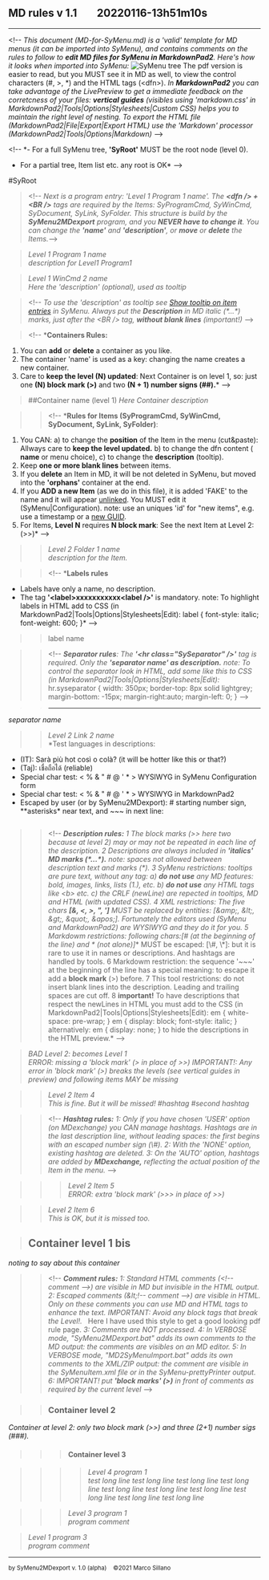 MD rules    v 1.1        20220116-13h51m10s
-----------
-----------------------------
&lt;!--
*This document (MD-for-SyMenu.md) is a 'valid' template for MD menus (it can be imported into SyMenu), and contains comments on the rules to follow to **edit MD files for SyMenu in MarkdownPad2**. Here's how it looks when imported into SyMenu:* 
<img src="https://github.com/msillano/ms_symtools/blob/main/img/fig013.jpg?raw=true" alt="SyMenu tree" /> The pdf version is  easier to read, but you MUST see it in MD as well, to view the control characters (#, >, \*) and the HTML tags (&lt;dfn>).
*In  **MarkdownPad2** you can take advantage of the LivePreview to get a
immediate feedback on the corretcness of your files: **vertical guides** (visibles using
'markdown.css' in MarkdownPad2|Tools|Options|Stylesheets|Custom CSS) helps you
to maintain the right level of nesting.
To export the HTML file (MarkdownPad2|File|Export|Export HTML) use the 'Markdown' processor (MarkdownPad2|Tools|Options|Markdown)* -->

&lt;!--
*- For a full SyMenu tree, **'SyRoot'** MUST be the root node (level 0). 
 - For a partial tree, Item list etc. any root is OK* -->


#SyRoot

>&lt;!--
*Next is a program entry: 'Level 1 Program 1 name'.
The **&lt;dfn /> + &lt;BR />** tags are required by the Items:
  SyProgramCmd, SyWinCmd, SyDocument, SyLink, SyFolder.
This structure is build by the **SyMenu2MDexport** program,
 and you **NEVER have to change it**.
You can change the **'name'** and **'description'**, or **move**
 or **delete** the Items.*--> 

><dfn id="2345-12-1234-12340101" type="SyProgramCmd">Level 1 Program 1 name</dfn><br />
>*description for Level1 Program1* 

><dfn id="1234-12-1234-12340102" type="SyWinCmd">Level 1 WinCmd 2 name</dfn><br />
*Here the 'description' (optional), used as tooltip*

>&lt;!--
>*To use the 'description' as tooltip see 
><A href="https://www.ugmfree.it/SyMenuManual.aspx#Advanced_menu_Options_Menu" target="_blank" > Show tooltip on item entries</A> in SyMenu.
Always put the **Description** in MD italic (\*...\*) marks,  just after the
 &lt;BR /> tag, **without blank lines** (important!)* -->

>&lt;!--
 ***Containers Rules:**
1. You can **add** or **delete** a container as you like.
2. The container 'name' is used as a key: 
    changing the name creates a new container.
3. Care to **keep the level (N) updated**: 
   Next Container is on level 1, so:
     just one **(N) block mark (&gt;)** 
     and two **(N + 1) number signs (\#\#).***  -->

>##Container name (level 1)
*Here Container description* 

>>&lt;!--
***Rules for Items (SyProgramCmd, SyWinCmd, SyDocument, SyLink, SyFolder)**: 
1. You CAN: 
      a) to change the <b>position</b> of the Item in the menu (cut&paste):
         Allways care to **keep the level updated.**
      b) to change the dfn content ( **name** or menu choice), 
      c) to change the **description** (tooltip).
2. Keep **one or more blank lines** between items.
3. If you **delete** an Item in MD, it will be not deleted in SyMenu,  but moved into the **'orphans'** container at the end.
4. If you **ADD a new Item** (as we do in this file), it is added 
   'FAKE' to the name and it will appear <A href="https://www.ugmfree.it/SyMenuManual.aspx#UnlinkedItem" target="_black">unlinked</A>. You MUST edit it (SyMenu|Configuration).
   note: use an uniques 'id' for "new items", e.g. use a timestamp or a <A href="https://www.tenforums.com/tutorials/130522-generate-globally-unique-identifier-guid-windows.html"  target="_blank">new GUID</A>.
5. For Items, **Level N** requires **N block mark**:
   See the next Item at Level 2: (&gt;&gt;)* -->

>><dfn id="3456-12-1234-12340201" type="SyFolder">Level 2 Folder 1 name</dfn><br />
*description for the Item.*

>>&lt;!--
***Labels rules**
 - Labels have only a name, no description.
 - The tag **'&lt;label>xxxxxxxxxxx&lt;label />'** is mandatory.
note: To highlight labels in HTML add to CSS
(in MarkdownPad2|Tools|Options|Stylesheets|Edit):
     <span style="font-style: normal">label { 
           font-style: italic;
           font-weight: 600; 
           }</span>* -->

>><label>label name</label>

>>&lt;!--
***Separator rules**: 
The **'&lt;hr class="SySeparator" />'** tag is required.
Only the **'separator name' as description.**
note: To control the separator look in HTML, add some like this to CSS  (in MarkdownPad2|Tools|Options|Stylesheets|Edit): 
    <span style="font-style: normal">hr.syseparator  { 
       width: 350px;
       border-top: 8px solid lightgrey;
       margin-bottom: -15px; 
       margin-right:auto;
       margin-left: 0;
       }</span>* -->

>><hr class="syseparator" />
*separator name*
 
>><dfn id="4567-12-1234-12340202" type="SyLink">Level 2 Link 2 name</dfn><br />
>>*Test languages in descriptions:
- (IT): Sarà più hot così o colà? (it will be hotter like this or that?)
- (Taj): เชื่อถือได้  (reliable)
- Special char test: < % &  "  # @  '  * >   WYSIWYG in SyMenu Configuration form
- Special char test: < % &  "  # @  '  * >   WYSIWYG in MarkdownPad2
- Escaped by user (or by SyMenu2MDexport):
     \# starting number sign,  \*\*asterisks\* near text, and ~~~ in next line:
>~~~~~~~~~*

>>&lt;!--
***Description rules:**
    1 The block marks (&gt;&gt; here two because at level 2) may or may not be repeated in each line of the description.
    2 Descriptions are always included in **'italics' MD marks (\*...\*).**
        note: spaces not allowed between description text and marks (\*).
    3 SyMenu restrictions: tooltips are pure text, without any tag: 
       a) **do not use** any MD features: bold, images, links, lists (1.), etc. 
       b) **do not use** any HTML tags like &lt;b&gt; etc.
       c) the CRLF (newLine) are repected in tooltips, MD and HTML (with updated CSS).
    4 XML restrictions: The five chars **[&amp;, &lt;, &gt;, &quot;, &apos;]** MUST be replaced by entities: [&amp;amp;, &amp;lt;, &amp;gt;, &amp;quot;, &amp;apos;]. Fortunately the  editors used (SyMenu and MarkdownPad2) are WYSIWYG and they do it for you.
    5 Markdowm restrictions: following chars:**[# (at the beginning of the line) and * (not alone)]** MUST be escaped: [\\\#, \\\*]: but it is rare to use it in names or descriptions. And hashtags are handled by tools.
    6 Markdowm restriction: the sequence '~~~' at the beginning of the line has a special meaning: to escape it add a **block mark** (&gt;) before.
    7 This tool restrictions: do not insert blank lines into the description. Leading and trailing spaces are cut off.
    8 **important!** To have descriptions that respect the newLines in HTML you must add to the CSS (in MarkdownPad2|Tools|Options|Stylesheets|Edit):
         <span style="font-style: normal">em { white-space: pre-wrap; }
         em { display: block;
             font-style: italic;
             }</span>
     alternatively:
         <span style="font-style: normal"> em { display: none; }</span>   to hide the descriptions in the HTML preview.*  -->

><dfn id="5678-12-1234-12340203" type="SyWinCmd">BAD Level 2: becomes Level 1</dfn><br />
*ERROR: missing a 'block mark' (&gt; in place of &gt;&gt;)
IMPORTANT!: Any error in 'block mark' (&gt;) breaks the levels 
(see vertical guides in preview) and following items MAY be missing*

>><dfn id="4567-12-1234-12340204"  type="SyDocument">Level 2 Item 4</dfn><br />
*This is fine. But it will be missed!
\#hashtag #second hashtag*

>>&lt;!--
***Hashtag rules:**
 1: Only if you have chosen 'USER' option (on MDexchange) you CAN manage hashtags.
   Hashtags are in the last description line, without leading spaces: the first begins with an escaped number sign (\\#).
 2: With the 'NONE' option, existing hashtag are deleted.
 3: On the 'AUTO' option, hashtags are added by **MDexchange,** reflecting the actual position of the Item in the menu.* -->

>>><dfn id="5678-12-1234-12340205"  type="SyLink">Level 2 Item 5</dfn><br />
*ERROR: extra 'block mark' (&gt;&gt;&gt; in place of &gt;&gt;)*

>><dfn id="4567-12-1234-12340206"  type="SyProgramCmd">Level 2 Item 6</dfn><br />
*This is OK, but it is missed too.*

>## Container level 1 bis  
*noting to say about this container*

>>&lt;!--
***Comment rules:**
  1: Standard HTML comments (&lt;!--   comment -->) are visible in MD but invisible in the HTML output.
  2: Escaped comments (&amp;lt;!--  comment -->) are visible in HTML.
   Only on these comments you can use MD and HTML tags to enhance the text.
   IMPORTANT: Avoid any block tags that break the Level!.*
   &#160;&#160;Here I have used this style to get a good looking pdf rule page.
  *3: Comments are NOT processed. 
  4: In VERBOSE mode, "SyMenu2MDexport.bat" adds its own comments to the MD output: the comments are visibles on an MD editor.
  5: In VERBOSE mode, "MD2SyMenuImport.bat" adds its own comments to the XML/ZIP output: the comment are visible in the SyMenuItem.xml file or in the SyMenu-prettyPrinter output.
  6: IMPORTANT! put **'block marks' (&gt;)** in front of comments as required by the current level* -->

>>### Container level 2
*Container at level 2: only two  block mark (&gt;&gt;) 
and three (2+1) number sigs (###).* 

>>>#### Container level 3 

>>>><dfn id="7891-12-1234-12340401"  type="SyProgramCmd">Level 4 program 1</dfn><br />
*test long line test long line test long line test long line test long line test long line test long line test long line test long line test long line*

>>>><!-- comment level 4: hidden in HTML -->

>>><dfn id="8910-12-1234-12340301"   type="SyProgramCmd">Level 3 program 1</dfn><br />
*program comment*

><dfn id="9101-12-1234-12340103" type="SyProgramCmd">Level 1 program 3</dfn><br />
*program comment*

--------------------------------
<small>by  SyMenu2MDexport v. 1.0 (alpha)&#160;&#160;&#160; &#169;2021 Marco Sillano</small>
